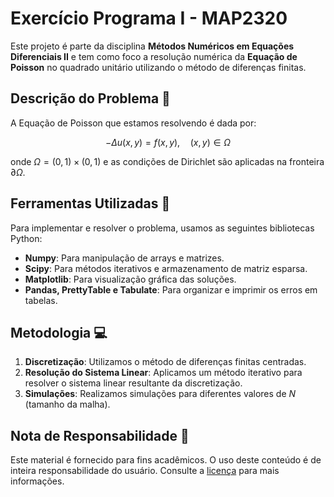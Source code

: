 # Exercício Programa I - MAP2320

Este projeto é parte da disciplina **Métodos Numéricos em Equações Diferenciais II** e tem como foco a resolução numérica da **Equação de Poisson** no quadrado unitário utilizando o método de diferenças finitas.

## Descrição do Problema 📝

A Equação de Poisson que estamos resolvendo é dada por:

```math
-\Delta u(x, y) = f(x, y), \quad (x, y) \in \Omega
```

onde $\Omega = (0, 1) \times (0, 1)$ e as condições de Dirichlet são aplicadas na fronteira $\partial\Omega$.

## Ferramentas Utilizadas 🔧

Para implementar e resolver o problema, usamos as seguintes bibliotecas Python:

- **Numpy**: Para manipulação de arrays e matrizes.
- **Scipy**: Para métodos iterativos e armazenamento de matriz esparsa.
- **Matplotlib**: Para visualização gráfica das soluções.
- **Pandas, PrettyTable e Tabulate**: Para organizar e imprimir os erros em tabelas.

## Metodologia 💻

1. **Discretização**: Utilizamos o método de diferenças finitas centradas.
2. **Resolução do Sistema Linear**: Aplicamos um método iterativo para resolver o sistema linear resultante da discretização.
3. **Simulações**: Realizamos simulações para diferentes valores de $N$ (tamanho da malha).

## Nota de Responsabilidade 📜

Este material é fornecido para fins acadêmicos. O uso deste conteúdo é de inteira responsabilidade do usuário. Consulte a [licença](../LICENSE.md) para mais informações.
